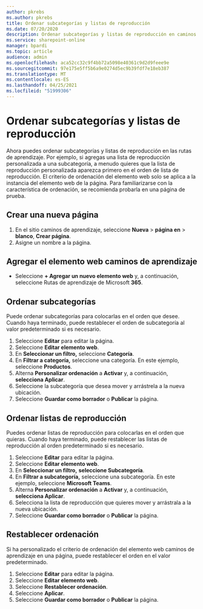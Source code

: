 ```yaml
---
author: pkrebs
ms.author: pkrebs
title: Ordenar subcategorías y listas de reproducción
ms.date: 07/20/2020
description: Ordenar subcategorías y listas de reproducción en caminos de aprendizaje
ms.service: sharepoint-online
manager: bpardi
ms.topic: article
audience: admin
ms.openlocfilehash: aca52cc32c9f4bb72a5098e40361c9d2d9feee9e
ms.sourcegitcommit: 97e175e5ff5b6a9e0274d5ec9b39fdf7e18eb387
ms.translationtype: MT
ms.contentlocale: es-ES
ms.lasthandoff: 04/25/2021
ms.locfileid: "51999306"
---
```

# <a name="sort-subcategories-and-playlists"></a>Ordenar subcategorías y listas de reproducción

Ahora puedes ordenar subcategorías y listas de reproducción en las rutas de aprendizaje. Por ejemplo, si agregas una lista de reproducción personalizada a una subcategoría, a menudo quieres que la lista de reproducción personalizada aparezca primero en el orden de lista de reproducción. El criterio de ordenación del elemento web solo se aplica a la instancia del elemento web de la página. Para familiarizarse con la característica de ordenación, se recomienda probarla en una página de prueba. 

## <a name="create-a-new-page"></a>Crear una nueva página
1. En el sitio caminos de aprendizaje, seleccione **Nueva**  >  **página en**  >  **blanco**, **Crear página**.
2. Asigne un nombre a la página.

## <a name="add-the-learning-pathways-web-part"></a>Agregar el elemento web caminos de aprendizaje
- Seleccione **+ Agregar un nuevo elemento web** y, a continuación, seleccione Rutas de aprendizaje de Microsoft **365**.
 
## <a name="sort-subcategories"></a>Ordenar subcategorías
Puede ordenar subcategorías para colocarlas en el orden que desee. Cuando haya terminado, puede restablecer el orden de subcategoría al valor predeterminado si es necesario.  
1. Seleccione **Editar** para editar la página.
2. Seleccione **Editar elemento web**.
3. En **Seleccionar un filtro,** seleccione **Categoría**. 
4. En **Filtrar a categoría,** seleccione una categoría. En este ejemplo, seleccione **Productos**. 
5. Alterna **Personalizar ordenación** a **Activar** y, a continuación, **selecciona Aplicar**. 
6. Seleccione la subcategoría que desea mover y arrástrela a la nueva ubicación. 
7. Seleccione **Guardar como borrador** o **Publicar** la página. 

## <a name="sort-playlists"></a>Ordenar listas de reproducción
Puedes ordenar listas de reproducción para colocarlas en el orden que quieras. Cuando haya terminado, puede restablecer las listas de reproducción al orden predeterminado si es necesario.  
1. Seleccione **Editar** para editar la página.
2. Seleccione **Editar elemento web**.
3. En **Seleccionar un filtro,** **seleccione Subcategoría**. 
4. En **Filtrar a subcategoría,** seleccione una subcategoría. En este ejemplo, seleccione **Microsoft Teams**.
5. Alterna **Personalizar ordenación** a **Activar** y, a continuación, **selecciona Aplicar**. 
6. Selecciona la lista de reproducción que quieres mover y arrástrala a la nueva ubicación. 
7. Seleccione **Guardar como borrador** o **Publicar** la página. 

## <a name="reset-sort"></a>Restablecer ordenación
Si ha personalizado el criterio de ordenación del elemento web caminos de aprendizaje en una página, puede restablecer el orden en el valor predeterminado.  
1. Seleccione **Editar** para editar la página.
2. Seleccione **Editar elemento web**.
3. Seleccione **Restablecer ordenación**. 
4. Seleccione **Aplicar**. 
5. Seleccione **Guardar como borrador** o **Publicar** la página. 

